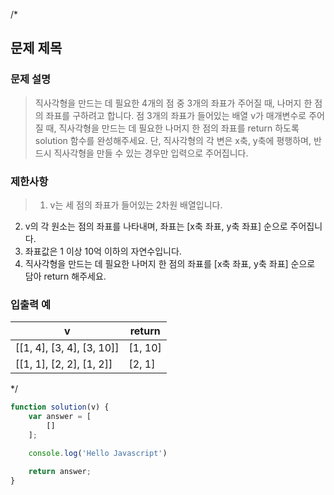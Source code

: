 /*
## 문제 제목

### 문제 설명
  > 직사각형을 만드는 데 필요한 4개의 점 중 3개의 좌표가 주어질 때, 나머지 한 점의 좌표를 구하려고 합니다. 점 3개의 좌표가 들어있는 배열 v가 매개변수로 주어질 때, 직사각형을 만드는 데 필요한 나머지 한 점의 좌표를 return 하도록 solution 함수를 완성해주세요. 단, 직사각형의 각 변은 x축, y축에 평행하며, 반드시 직사각형을 만들 수 있는 경우만 입력으로 주어집니다.

  ### 제한사항
  >1. v는 세 점의 좌표가 들어있는 2차원 배열입니다.
2. v의 각 원소는 점의 좌표를 나타내며, 좌표는 [x축 좌표, y축 좌표] 순으로 주어집니다.
3. 좌표값은 1 이상 10억 이하의 자연수입니다.
4. 직사각형을 만드는 데 필요한 나머지 한 점의 좌표를 [x축 좌표, y축 좌표] 순으로 담아 return 해주세요.
  
  ### 입출력 예
  | v                         | return  |
  | ------------------------- | ------- |
  | [[1, 4], [3, 4], [3, 10]] | [1, 10] |
  | [[1, 1], [2, 2], [1, 2]]  | [2, 1]  |

*/
```js
function solution(v) {
    var answer = [
        []
    ];

    console.log('Hello Javascript')

    return answer;
}
```